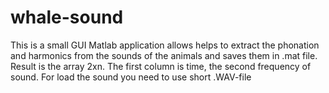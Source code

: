 # whale-sound
This is a small GUI Matlab application allows helps to extract the phonation and harmonics
from the sounds of the animals and saves them in .mat file.
Result is the array 2xn. The first column is time, the second frequency of sound.
For load the sound you need to use short .WAV-file
